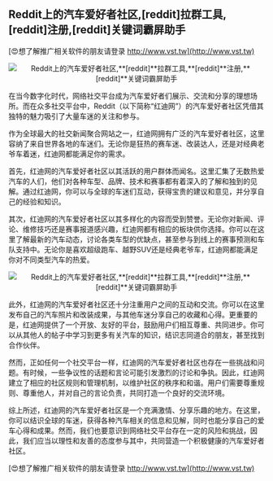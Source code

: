 ## **Reddit上的汽车爱好者社区,**[reddit]**拉群工具,**[reddit]**注册,**[reddit]**关键词霸屏助手**

[😍想了解推广相关软件的朋友请登录 http://www.vst.tw](http://www.vst.tw)

 <center><img src="https://vst.tw/MP4/tuiguang/png/0.png" alt="Reddit上的汽车爱好者社区,**[reddit]**拉群工具,**[reddit]**注册,**[reddit]**关键词霸屏助手"></center>

在当今数字化时代，网络社交平台成为汽车爱好者们展示、交流和分享的理想场所。而在众多社交平台中，Reddit（以下简称“红迪网”）的汽车爱好者社区凭借其独特的魅力吸引了大量车迷的关注和参与。

作为全球最大的社交新闻聚合网站之一，红迪网拥有广泛的汽车爱好者社区，这里容纳了来自世界各地的车迷们。无论你是狂热的赛车迷、改装达人，还是对经典老爷车着迷，红迪网都能满足你的需求。

首先，红迪网的汽车爱好者社区以其活跃的用户群体而闻名。这里汇集了无数热爱汽车的人们，他们对各种车型、品牌、技术和赛事都有着深入的了解和独到的见解。通过红迪网，你可以与全球的车迷们互动，获得宝贵的建议和意见，并分享自己的经验和知识。

其次，红迪网的汽车爱好者社区以其多样化的内容而受到赞誉。无论你对新闻、评论、维修技巧还是赛事报道感兴趣，红迪网都有相应的板块供你选择。你可以在这里了解最新的汽车动态，讨论各类车型的优缺点，甚至参与到线上的赛事预测和车队支持中。无论你是喜欢超级跑车、越野SUV还是经典老爷车，红迪网都能满足你对不同类型汽车的热爱。

 <center><img src="https://vst.tw/MP4/tuiguang/png/5.png" alt="Reddit上的汽车爱好者社区,**[reddit]**拉群工具,**[reddit]**注册,**[reddit]**关键词霸屏助手"></center>

此外，红迪网的汽车爱好者社区还十分注重用户之间的互动和交流。你可以在这里发布自己的汽车照片和改装成果，与其他车迷分享自己的收藏和心得。更重要的是，红迪网提供了一个开放、友好的平台，鼓励用户们相互尊重、共同进步。你可以从其他人的帖子中学习到更多有关汽车的知识，结识志同道合的朋友，甚至找到合作伙伴。

然而，正如任何一个社交平台一样，红迪网的汽车爱好者社区也存在一些挑战和问题。有时候，一些争议性的话题和言论可能引发激烈的讨论和争执。因此，红迪网建立了相应的社区规则和管理机制，以维护社区的秩序和和谐。用户们需要尊重规则、尊重他人，并对自己的言论负责，共同打造一个良好的交流环境。

综上所述，红迪网的汽车爱好者社区是一个充满激情、分享乐趣的地方。在这里，你可以结识全球的车迷，获得各种汽车相关的信息和见解，同时也能分享自己的爱车心得和成果。然而，我们也要意识到网络社交平台存在一定的风险和挑战，因此，我们应当以理性和友善的态度参与其中，共同营造一个积极健康的汽车爱好者社区。

[😍想了解推广相关软件的朋友请登录 http://www.vst.tw](http://www.vst.tw)



